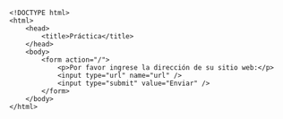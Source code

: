 <code>
&lt;!DOCTYPE html&gt;
&lt;html&gt;
    &lt;head&gt;
        &lt;title&gt;Práctica&lt;/title&gt;
    &lt;/head&gt;
    &lt;body&gt;
        &lt;form action="/"&gt;
            &lt;p&gt;Por favor ingrese la dirección de su sitio web:&lt;/p&gt;
            &lt;input type="url" name="url" /&gt;
            &lt;input type="submit" value="Enviar" /&gt;
        &lt;/form&gt;
    &lt;/body&gt;
&lt;/html&gt;
</code>
